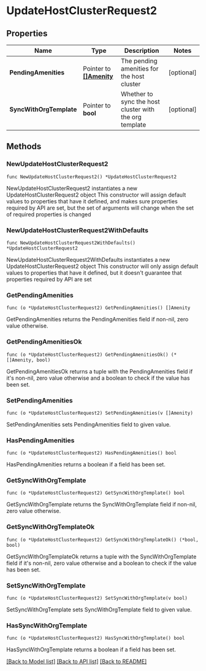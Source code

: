 # UpdateHostClusterRequest2

## Properties

Name | Type | Description | Notes
------------ | ------------- | ------------- | -------------
**PendingAmenities** | Pointer to [**[]Amenity**](Amenity.md) | The pending amenities for the host cluster | [optional] 
**SyncWithOrgTemplate** | Pointer to **bool** | Whether to sync the host cluster with the org template | [optional] 

## Methods

### NewUpdateHostClusterRequest2

`func NewUpdateHostClusterRequest2() *UpdateHostClusterRequest2`

NewUpdateHostClusterRequest2 instantiates a new UpdateHostClusterRequest2 object
This constructor will assign default values to properties that have it defined,
and makes sure properties required by API are set, but the set of arguments
will change when the set of required properties is changed

### NewUpdateHostClusterRequest2WithDefaults

`func NewUpdateHostClusterRequest2WithDefaults() *UpdateHostClusterRequest2`

NewUpdateHostClusterRequest2WithDefaults instantiates a new UpdateHostClusterRequest2 object
This constructor will only assign default values to properties that have it defined,
but it doesn't guarantee that properties required by API are set

### GetPendingAmenities

`func (o *UpdateHostClusterRequest2) GetPendingAmenities() []Amenity`

GetPendingAmenities returns the PendingAmenities field if non-nil, zero value otherwise.

### GetPendingAmenitiesOk

`func (o *UpdateHostClusterRequest2) GetPendingAmenitiesOk() (*[]Amenity, bool)`

GetPendingAmenitiesOk returns a tuple with the PendingAmenities field if it's non-nil, zero value otherwise
and a boolean to check if the value has been set.

### SetPendingAmenities

`func (o *UpdateHostClusterRequest2) SetPendingAmenities(v []Amenity)`

SetPendingAmenities sets PendingAmenities field to given value.

### HasPendingAmenities

`func (o *UpdateHostClusterRequest2) HasPendingAmenities() bool`

HasPendingAmenities returns a boolean if a field has been set.

### GetSyncWithOrgTemplate

`func (o *UpdateHostClusterRequest2) GetSyncWithOrgTemplate() bool`

GetSyncWithOrgTemplate returns the SyncWithOrgTemplate field if non-nil, zero value otherwise.

### GetSyncWithOrgTemplateOk

`func (o *UpdateHostClusterRequest2) GetSyncWithOrgTemplateOk() (*bool, bool)`

GetSyncWithOrgTemplateOk returns a tuple with the SyncWithOrgTemplate field if it's non-nil, zero value otherwise
and a boolean to check if the value has been set.

### SetSyncWithOrgTemplate

`func (o *UpdateHostClusterRequest2) SetSyncWithOrgTemplate(v bool)`

SetSyncWithOrgTemplate sets SyncWithOrgTemplate field to given value.

### HasSyncWithOrgTemplate

`func (o *UpdateHostClusterRequest2) HasSyncWithOrgTemplate() bool`

HasSyncWithOrgTemplate returns a boolean if a field has been set.


[[Back to Model list]](../README.md#documentation-for-models) [[Back to API list]](../README.md#documentation-for-api-endpoints) [[Back to README]](../README.md)


